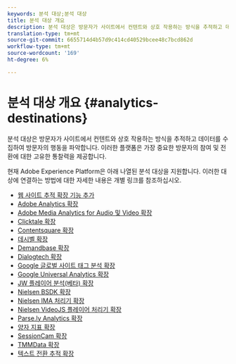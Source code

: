 ```yaml
---
keywords: 분석 대상;분석 대상
title: 분석 대상 개요
description: 분석 대상은 방문자가 사이트에서 컨텐트와 상호 작용하는 방식을 추적하고 데이터를 수집하여 방문자의 행동을 파악합니다. 이러한 플랫폼은 가장 중요한 방문자의 참여 및 전환에 대한 고유한 통찰력을 제공합니다.
translation-type: tm+mt
source-git-commit: 6655714d4b57d9c414cd40529bcee48c7bcd862d
workflow-type: tm+mt
source-wordcount: '169'
ht-degree: 6%

---
```



# 분석 대상 개요 {#analytics-destinations}

분석 대상은 방문자가 사이트에서 컨텐트와 상호 작용하는 방식을 추적하고 데이터를 수집하여 방문자의 행동을 파악합니다. 이러한 플랫폼은 가장 중요한 방문자의 참여 및 전환에 대한 고유한 통찰력을 제공합니다.

현재 Adobe Experience Platform은 아래 나열된 분석 대상을 지원합니다. 이러한 대상에 연결하는 방법에 대한 자세한 내용은 개별 링크를 참조하십시오.

- [웹 사이트 추적 확장 기능 추가](./adform.md)
- [Adobe Analytics 확장](./adobe-analytics.md)
- [Adobe Media Analytics for Audio 및 Video 확장](./adobe-video-analytics.md)
- [Clicktale 확장](./clicktale.md)
- [Contentsquare 확장](./contentsquare.md)
- [데시벨 확장](./decibel.md)
- [Demandbase 확장](./demandbase.md)
- [Dialogtech 확장](./dialogtech.md)
- [Google 글로벌 사이트 태그 분석 확장](./gtag-analytics.md)
- [Google Universal Analytics 확장](./google-universal-analytics.md)
- [JW 플레이어 분석(베타) 확장](./jw-player-analytics.md)
- [Nielsen BSDK 확장](./nielsen-bsdk.md)
- [Nielsen IMA 처리기 확장](./nielsen-ima.md)
- [Nielsen VideoJS 플레이어 처리기 확장](./nielsen-videojs.md)
- [Parse.ly Analytics 확장](./parsely.md)
- [양자 지표 확장](./quantum-metric.md)
- [SessionCam 확장](./sessioncam.md)
- [TMMData 확장](./tmmdata.md)
- [텍스트 전환 추적 확장](./yext.md)
